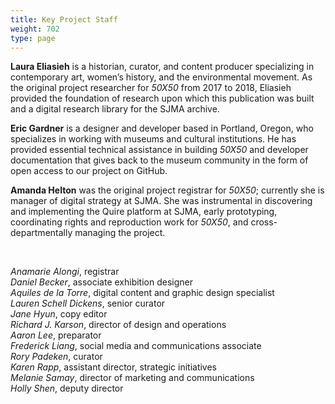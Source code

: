 ```yaml
---
title: Key Project Staff
weight: 702
type: page
---
```

**Laura Eliasieh** is a historian, curator, and content producer specializing in contemporary art, women’s history, and the environmental movement. As the original project researcher for *50X50* from 2017 to 2018, Eliasieh provided the foundation of research upon which this publication was built and a digital research library for the SJMA archive.

**Eric Gardner** is a designer and developer based in Portland, Oregon, who specializes in working with museums and cultural institutions. He has provided essential technical assistance in building *50X50* and developer documentation that gives back to the museum community in the form of open access to our project on GitHub.

**Amanda Helton** was the original project registrar for *50X50*; currently she is manager of digital strategy at SJMA. She was instrumental in discovering and implementing the Quire platform at SJMA, early prototyping, coordinating rights and reproduction work for *50X50*, and cross-departmentally managing the project.

<br/>

*Anamarie Alongi*, registrar <br>
*Daniel Becker*, associate exhibition designer <br>
*Aquiles de la Torre*, digital content and graphic design specialist <br>
*Lauren Schell Dickens*, senior curator <br>
*Jane Hyun*, copy editor <br>
*Richard J. Karson*, director of design and operations <br>
*Aaron Lee*, preparator <br>
*Frederick Liang*, social media and communications associate <br>
*Rory Padeken*, curator <br>
*Karen Rapp*, assistant director, strategic initiatives <br>
*Melanie Samay*, director of marketing and communications <br>
*Holly Shen*, deputy director

